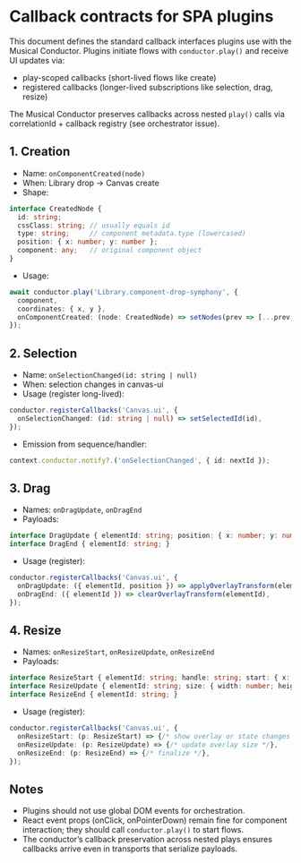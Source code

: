 # Callback contracts for SPA plugins

This document defines the standard callback interfaces plugins use with the Musical Conductor.
Plugins initiate flows with `conductor.play()` and receive UI updates via:
- play-scoped callbacks (short-lived flows like create)
- registered callbacks (longer-lived subscriptions like selection, drag, resize)

The Musical Conductor preserves callbacks across nested `play()` calls via correlationId + callback registry (see orchestrator issue).

## 1. Creation
- Name: `onComponentCreated(node)`
- When: Library drop → Canvas create
- Shape:
```ts
interface CreatedNode {
  id: string;
  cssClass: string; // usually equals id
  type: string;     // component metadata.type (lowercased)
  position: { x: number; y: number };
  component: any;   // original component object
}
```
- Usage:
```ts
await conductor.play('Library.component-drop-symphony', {
  component,
  coordinates: { x, y },
  onComponentCreated: (node: CreatedNode) => setNodes(prev => [...prev, node]),
});
```

## 2. Selection
- Name: `onSelectionChanged(id: string | null)`
- When: selection changes in canvas-ui
- Usage (register long-lived):
```ts
conductor.registerCallbacks('Canvas.ui', {
  onSelectionChanged: (id: string | null) => setSelectedId(id),
});
```
- Emission from sequence/handler:
```ts
context.conductor.notify?.('onSelectionChanged', { id: nextId });
```

## 3. Drag
- Names: `onDragUpdate`, `onDragEnd`
- Payloads:
```ts
interface DragUpdate { elementId: string; position: { x: number; y: number }; }
interface DragEnd { elementId: string; }
```
- Usage (register):
```ts
conductor.registerCallbacks('Canvas.ui', {
  onDragUpdate: ({ elementId, position }) => applyOverlayTransform(elementId, position),
  onDragEnd: ({ elementId }) => clearOverlayTransform(elementId),
});
```

## 4. Resize
- Names: `onResizeStart`, `onResizeUpdate`, `onResizeEnd`
- Payloads:
```ts
interface ResizeStart { elementId: string; handle: string; start: { x: number; y: number }; }
interface ResizeUpdate { elementId: string; size: { width: number; height: number }; delta: { dx: number; dy: number }; }
interface ResizeEnd { elementId: string; }
```
- Usage (register):
```ts
conductor.registerCallbacks('Canvas.ui', {
  onResizeStart: (p: ResizeStart) => {/* show overlay or state changes */},
  onResizeUpdate: (p: ResizeUpdate) => {/* update overlay size */},
  onResizeEnd: (p: ResizeEnd) => {/* finalize */},
});
```

## Notes
- Plugins should not use global DOM events for orchestration.
- React event props (onClick, onPointerDown) remain fine for component interaction; they should call `conductor.play()` to start flows.
- The conductor’s callback preservation across nested plays ensures callbacks arrive even in transports that serialize payloads.

